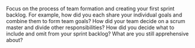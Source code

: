 Focus on the process of team formation and creating your first sprint backlog. For example, how did you each share your individual goals and combine them to form team goals? How did your team decide on a scrum master and divide other responsibilities? How did you decide what to include and omit from your sprint backlog? What are you still apprehensive about?
